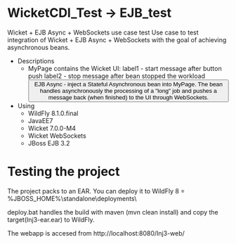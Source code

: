 WicketCDI_Test -> EJB_test
==============

Wicket + EJB Async + WebSockets use case test
Use case to test integration of Wicket + EJB Async + WebSockets with the goal of achieving asynchronous beans.
+ Descriptions
  - MyPage contains the Wicket UI: 
    label1 - start message after button push
    label2 - stop message after bean stopped the workload
    		<button>EJB Async - inject a Stateful Asynchronous bean into MyPage. The bean handles asynchronously the processing of a "long" job 
			and pushes a message back (when finished) to the UI through WebSockets.
+ Using
	- WildFly 8.1.0.final
	- JavaEE7
	- Wicket 7.0.0-M4
	- Wicket WebSockets
	- JBoss EJB 3.2

Testing the project
=======
The project packs to an EAR. You can deploy it to WildFly 8 = %JBOSS_HOME%\standalone\deployments\

deploy.bat handles the build with maven (mvn clean install) and copy the target(Inj3-ear.ear) to WildFly.

The webapp is accesed from http://localhost:8080/Inj3-web/



